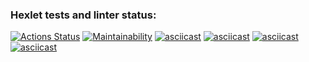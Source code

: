 ### Hexlet tests and linter status:
[![Actions Status](https://github.com/Mandasik/python-project-49/workflows/hexlet-check/badge.svg)](https://github.com/Mandasik/python-project-49/actions)
[![Maintainability](https://api.codeclimate.com/v1/badges/350d11c4fa9e6c7c5597/maintainability)](https://codeclimate.com/github/Mandasik/python-project-49/maintainability)
[![asciicast](https://asciinema.org/a/554721.svg)](https://asciinema.org/a/554721)
[![asciicast](https://asciinema.org/a/555057.svg)](https://asciinema.org/a/555057)
[![asciicast](https://asciinema.org/a/555176.svg)](https://asciinema.org/a/555176)
[![asciicast](https://asciinema.org/a/IVU2soF1TtveS7NFogIg1H6Vm.svg)](https://asciinema.org/a/IVU2soF1TtveS7NFogIg1H6Vm)